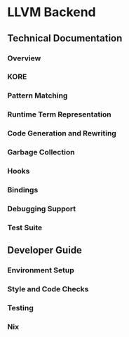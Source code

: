 # LLVM Backend

## Technical Documentation

### Overview

### KORE

### Pattern Matching

### Runtime Term Representation

### Code Generation and Rewriting

### Garbage Collection

### Hooks

### Bindings

### Debugging Support

### Test Suite

## Developer Guide

### Environment Setup

### Style and Code Checks

### Testing

### Nix
